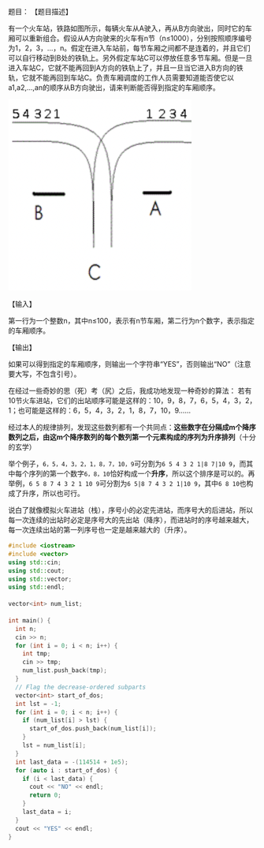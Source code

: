 题目：
【题目描述】

有一个火车站，铁路如图所示，每辆火车从A驶入，再从B方向驶出，同时它的车厢可以重新组合。假设从A方向驶来的火车有n节（n≤1000），分别按照顺序编号为1，2，3，…，n。假定在进入车站前，每节车厢之间都不是连着的，并且它们可以自行移动到B处的铁轨上。另外假定车站C可以停放任意多节车厢。但是一旦进入车站C，它就不能再回到A方向的铁轨上了，并且一旦当它进入B方向的铁轨，它就不能再回到车站C。负责车厢调度的工作人员需要知道能否使它以a1,a2,…,an的顺序从B方向驶出，请来判断能否得到指定的车厢顺序。

![Hello World](./uva514_res_0.png)

 

【输入】

第一行为一个整数n，其中n≤100，表示有n节车厢，第二行为n个数字，表示指定的车厢顺序。

【输出】

如果可以得到指定的车厢顺序，则输出一个字符串“YES”，否则输出“NO”（注意要大写，不包含引号）。

在经过一些奇妙的思（死）考（尻）之后，我成功地发现一种奇妙的算法： 若有10节火车进站，它们的出站顺序可能是这样的：10，9，8，7，6，5，4，3，2，1；也可能是这样的：6，5，4，3，2，1，8，7，10，9……

经过本人的规律排列，发现这些数列都有一个共同点：**这些数字在分隔成m个降序数列之后，由这m个降序数列的每个数列第一个元素构成的序列为升序排列**（十分的玄学）

举个例子，`6，5，4，3，2，1，8，7，10，9`可分割为`6 5 4 3 2 1|8 7|10 9`，而其中每个序列的第一个数字`6，8，10`恰好构成一个**升序**，所以这个排序是可以的。再举例，`6 5 8 7 4 3 2 1 10 9`可分割为`6 5|8 7 4 3 2 1|10 9`，其中`6 8 10`也构成了升序，所以也可行。

说白了就像模拟火车进站（栈），序号小的必定先进站，而序号大的后进站，所以每一次连续的出站时必定是序号大的先出站（降序），而进站时的序号越来越大，每一次连续出站的第一列序号也一定是越来越大的（升序）。

```c++
#include <iostream>
#include <vector>
using std::cin;
using std::cout;
using std::vector;
using std::endl;

vector<int> num_list;

int main() {
  int n;
  cin >> n;
  for (int i = 0; i < n; i++) {
    int tmp;
    cin >> tmp;
    num_list.push_back(tmp);
  }
  // Flag the decrease-ordered subparts
  vector<int> start_of_dos;
  int lst = -1;
  for (int i = 0; i < n; i++) {
    if (num_list[i] > lst) {
      start_of_dos.push_back(num_list[i]);
    }
    lst = num_list[i];
  }
  int last_data = -(114514 + 1e5);
  for (auto i : start_of_dos) {
    if (i < last_data) {
      cout << "NO" << endl;
      return 0;
    }
    last_data = i;
  }
  cout << "YES" << endl;
}
```

